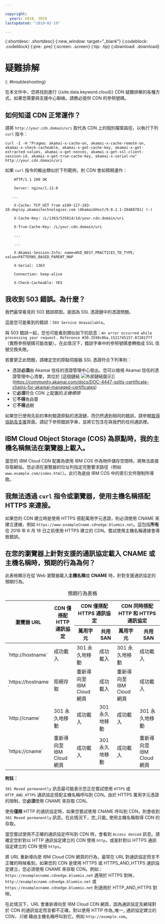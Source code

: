 ```yaml
---

copyright:
  years: 2018, 2019
lastupdated: "2019-02-19"

---
```


{:shortdesc: .shortdesc}
{:new_window: target="_blank"}
{:codeblock: .codeblock}
{:pre: .pre}
{:screen: .screen}
{:tip: .tip}
{:download: .download}

# 疑難排解
{: #troubleshooting}

在本文件中，您將找到進行 {{site.data.keyword.cloud}} CDN 疑難排解的各種方式。如果您需要與支援中心聯絡，請務必提供 CDN 的參照號碼。

## 如何知道 CDN 正常運作？
請將 `http://your.cdn.domain/uri` 取代為 CDN 上的個別檔案路徑，以執行下列 `curl` 指令：

`curl -I -H "Pragma: akamai-x-cache-on, akamai-x-cache-remote-on, akamai-x-check-cacheable, akamai-x-get-cache-key, akamai-x-get-extracted-values, akamai-x-get-nonces, akamai-x-get-ssl-client-session-id, akamai-x-get-true-cache-key, akamai-x-serial-no" http://your.cdn.domain/uri`

如果 `curl` 指令的輸出類似於下列範例，則 CDN 會如預期運作：

```
    HTTP/1.1 200 OK

    Server: nginx/1.13.0

   ...

    X-Cache: TCP_HIT from a199-117-103-28.deploy.akamaitechnologies.com (AkamaiGHost/9.0.2.1-20488781) (-)

    X-Cache-Key: /L/1363/535014/1d/your.cdn.domain/uri

    X-True-Cache-Key: /L/your.cdn.domain/uri

    ...

    ...

    X-Akamai-Session-Info: name=WSD_BEST_PRACTICES_TD_TYPE; value=PATTERNS_BASED_PARENT_MAP

    X-Serial: 1363

    Connection: keep-alive

    X-Check-Cacheable: YES
```

## 我收到 503 錯誤。為什麼？

我們最常看見的 503 錯誤原因，是因為 SSL 憑證鏈中的憑證問題。

這是您可能看到的錯誤：`503 Service Unavailable`。  

與 503 錯誤一起，您也可能看到類似如下的訊息：`An error occurred while processing your request. Reference #30.3598c0ba.1521745157.87201fff`（實際參照號碼可能改變）。在此情況下，錯誤字串中的參照號碼會轉換成 SSL 信號交換失敗。

若要更正此問題，請確定您的原點伺服器 SSL 憑證符合下列準則：
  * 憑證**必須**由 Akamai 信任的憑證管理中心發出。您可以檢視 Akamai 信任的憑證管理中心清單，其位於 [這個鏈結 ![外部鏈結圖示](../../icons/launch-glyph.svg "外部鏈結圖示")]](https://community.akamai.com/docs/DOC-4447-ssltls-certificate-chains-for-akamai-managed-certificates)
  * 它**必須**符合 CDN 上配置的*主機標頭*
  * 它**不得**為自簽
  * 它**不得**過期

如果您已使用先前的準則驗證原點的憑證鏈，而仍然遇到相同的錯誤，請參閱[取得協助及支援](/docs/infrastructure/CDN/getting-help.html#gettinghelp)頁面。請記下參照錯誤字串，並將它包含在與我們的任何通訊裡。

## IBM Cloud Object Storage (COS) 為原點時，我的主機名稱無法在瀏覽器上載入。

當您的 IBM Cloud CDN 配置為使用 IBM COS 作為物件儲存空間時，將無法直接存取網站。您必須在瀏覽器的位址列指定完整要求路徑（例如 `www.example.com/index.html`）。此行為是由 IBM COS 中的索引文件限制所導致。

## 我無法透過 `curl` 指令或瀏覽器，使用主機名稱搭配 HTTPS 來連接。

如果您的 CDN 建立時是使用 HTTPS 搭配萬用字元憑證，則必須使用 CNAME 來建立連線，例如 `https://www.exampleCname.cdnedge.bluemix.net`。這包括**所有**在 2018 年 6 月 18 日之前使用 HTTPS 建立的 CDN。嘗試使用主機名稱連接會導致錯誤。

## 在您的瀏覽器上針對支援的通訊協定載入 CNAME 或主機名稱時，預期的行為為何？

此表格顯示在從 Web 瀏覽器載入**主機名稱**或 **CNAME** 時，針對支援通訊協定的預期行為。

<table>
<caption caption-side=“top”>預期行為表格</caption>
<thead>
<tr>
<th rowspan=2 scope="col">瀏覽器 URL</th>
<th rowspan=2 scope="col">CDN 僅搭配 HTTP 通訊協定</th>
<th colspan=2 scope="col">CDN 僅搭配 HTTPS 通訊協定</th>
<th colspan=2 scope="col">CDN 同時搭配 HTTP 和 HTTPS 通訊協定</th>
</tr>
<tr>
<th scope="col"> 萬用字元</th>
<th scope="col"> 共用 SAN </th>
<th scope="col"> 萬用字元</th>
<th scope="col"> 共用 SAN </th>
</tr>
</thead>
<tbody>
<tr>
<td> `http://hostname` </td>
<td> 成功載入</td>
<td> 301 永久地移動</td>
<td> 成功載入</td>
<td> 301 永久地移動</td>
<td> 成功載入</td>
</tr>
<tr>
<td> `https://hostname `</td>
<td> 拒絕存取</td>
<td> 重新導向至 IBM Cloud 網頁</td>
<td> 成功載入</td>
<td> 重新導向至 IBM Cloud 網頁</td>
<td> 成功載入</td>
</tr>
<tr>
		<td> `http://cname` </td>
		<td> 301 永久地移動</td>
		<td> 成功載入</td>
		<td> 301 永久地移動</td>
		<td> 成功載入</td>
		<td> 301 永久地移動</td>
</tr>
<tr>
		<td> `https://cname` </td>
		<td> 重新導向至 IBM Cloud 網頁</td>
		<td> 成功載入</td>
		<td> 301 永久地移動</td>
		<td> 成功載入</td>
		<td> 重新導向至 IBM Cloud 網頁</td>
</tr>
</tbody>
</table>

**附註：**

`301 Moved permanently` 訊息最可能表示您正在嘗試使用 `HTTPS` 或 `HTTP_AND_HTTPS` 通訊協定搭配主機名稱呼叫到 CDN。由於 HTTPS 萬用字元憑證的限制，您**必須**使用 CNAME 來存取 CDN。

使用**僅限** HTTP 的通訊協定時，如果您嘗試使用 CNAME 呼叫到 CDN，則會收到 `301 Moved permanently` 訊息。在此情況下，您_只能_ 使用主機名稱取得 CDN 的存取。

當您嘗試使用不正確的通訊協定呼叫到 CDN 時，會看到 `Access denied` 訊息。請確定您針對以 HTTP 通訊協定建立的 CDN 使用 `http`，或是針對以 HTTPS 通訊協定建立的 CDN 使用 `https`。

將 URL 重新導向至 IBM Cloud CDN 網頁的行為，最常在 URL 對通訊協定而言不正確的時候看到。如果您的 CDN 是使用 HTTPS 或 HTTPS_AND_HTTPS 通訊協定建立，您必須使用 CNAME 來存取 CDN。例如：`https://examplecname.cdnedge.bluemix.net` 適用於 HTTPS 對映，`http://examplecname.cdnedge.bluemix.net` 或 `https://examplecname.cdnedge.bluemix.net` 則適用於 HTTP_AND_HTTPS 對映。

在此情況下，URL 會重新導向至 IBM Cloud CDN 網頁，因為通訊協定及網域對於 CDN 的通訊協定而言都不正確。對以使用 HTTP 作為_唯一_ 通訊協定建立的 CDN，_只能_ 藉由主機名稱呼叫到它。例如 `http://example.com`。

